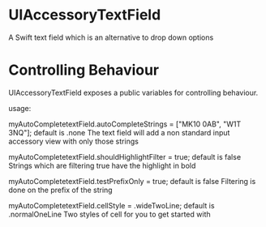 # UIAccessoryTextField
A Swift text field which is an alternative to drop down options

# Controlling Behaviour
UIAccessoryTextField exposes a public variables for controlling behaviour.
 
usage:
 
myAutoCompletetextField.autoCompleteStrings = ["MK10 0AB", "W1T 3NQ"]; default is .none
The text field will add a non standard input accessory view with only those strings
 
myAutoCompletetextField.shouldHighlightFilter = true; default is false
Strings which are filtering true have the highlight in bold
 
myAutoCompletetextField.testPrefixOnly = true; default is false
Filtering is done on the prefix of the string
   
myAutoCompletetextField.cellStyle = .wideTwoLine; default is .normalOneLine
Two styles of cell for you to get started with
 
